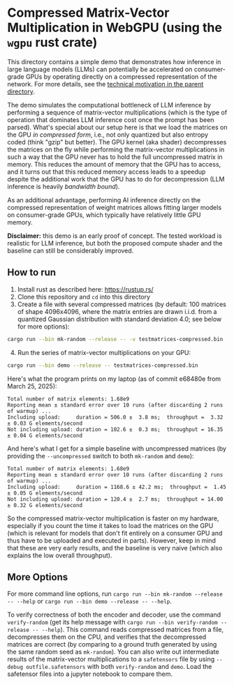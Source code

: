 # Compressed Matrix-Vector Multiplication in WebGPU (using the `wgpu` rust crate)

This directory contains a simple demo that demonstrates how inference in large language models (LLMs) can potentially be accelerated on consumer-grade GPUs by operating directly on a compressed representation of the network.
For more details, see the [technical motivation in the parent directory](../README.md#technical-details-and-distinction-from-prior-work).

The demo simulates the computational bottleneck of LLM inference by performing a sequence of matrix-vector multiplications (which is the type of operation that dominates LLM inference cost once the prompt has been parsed).
What's special about our setup here is that we load the matrices on the GPU _in compressed form_, i.e., not only quantized but also entropy coded (think "gzip" but better).
The GPU kernel (aka shader) decompresses the matrices on the fly while performing the matrix-vector multiplications in such a way that the GPU never has to hold the full uncompressed matrix in memory.
This reduces the amount of memory that the GPU has to access, and it turns out that this reduced memory access leads to a speedup despite the additional work that the GPU has to do for decompression (LLM inference is heavily _bandwidth bound_).

As an additional advantage, performing AI inference directly on the compressed representation of weight matrices allows fitting larger models on consumer-grade GPUs, which typically have relatively little GPU memory.

**Disclaimer:** this demo is an early proof of concept.
The tested workload is realistic for LLM inference, but both the proposed compute shader and the baseline can still be considerably improved.

## How to run

1. Install rust as described here: <https://rustup.rs/>
2. Clone this repository and `cd` into this directory
3. Create a file with several compressed matrices (by default: 100 matrices of shape 4096x4096, where the matrix entries are drawn i.i.d. from a quantized Gaussian distribution with standard deviation 4.0; see below for more options):

```bash
cargo run --bin mk-random --release -- -v testmatrices-compressed.bin
```

4. Run the series of matrix-vector multiplications on your GPU:

```bash
cargo run --bin demo --release -- testmatrices-compressed.bin
```

Here's what the program prints on my laptop (as of commit e68480e from March 25, 2025):

```text
Total number of matrix elements: 1.68e9
Reporting mean ± standard error over 10 runs (after discarding 2 runs of warmup) ...
Including upload:     duration = 506.0 ±  3.8 ms;  throughput =  3.32 ± 0.03 G elements/second
Not including upload: duration = 102.6 ±  0.3 ms;  throughput = 16.35 ± 0.04 G elements/second
```

And here's what I get for a simple baseline with uncompressed matrices (by providing the `--uncompressed` switch to both `mk-random` and `demo`):

```text
Total number of matrix elements: 1.68e9
Reporting mean ± standard error over 10 runs (after discarding 2 runs of warmup) ...
Including upload:     duration = 1168.6 ± 42.2 ms;  throughput =  1.45 ± 0.05 G elements/second
Not including upload: duration = 120.4 ±  2.7 ms;  throughput = 14.00 ± 0.32 G elements/second
```

So the compressed matrix-vector multiplication is faster on my hardware, especially if you count the time it takes to load the matrices on the GPU (which is relevant for models that don't fit entirely on a consumer GPU and thus have to be uploaded and executed in parts).
However, keep in mind that these are very early results, and the baseline is very naive (which also explains the low overall throughput).

## More Options

For more command line options, run `cargo run --bin mk-random --release -- --help` or `cargo run --bin demo --release -- --help`.

To verify correctness of both the encoder and decoder, use the command `verify-random` (get its help message with `cargo run --bin verify-random --release -- --help`).
This command reads compressed matrices from a file, decompresses them on the CPU, and verifies that the decompressed matrices are correct (by comparing to a ground truth generated by using the same random seed as `mk-random`).
You can also write out intermediate results of the matrix-vector multiplications to a `safetensors` file by using `--debug outfile.safetensors` with both `verify-random` and `demo`.
Load the safetensor files into a jupyter notebook to compare them.
